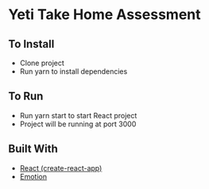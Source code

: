# Yeti Take Home Assessment

## To Install

- Clone project
- Run yarn to install dependencies

## To Run

- Run yarn start to start React project
- Project will be running at port 3000

## Built With

- [React (create-react-app)](https://create-react-app.dev/)
- [Emotion](https://emotion.sh/docs/introduction)

